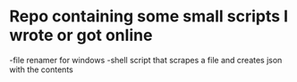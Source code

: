 # Repo containing some small scripts I wrote or got online

-file renamer for windows
-shell script that scrapes a file and creates json with the contents
